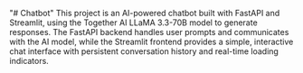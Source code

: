 "# Chatbot" 
This project is an AI-powered chatbot built with FastAPI and Streamlit, using the Together AI LLaMA 3.3-70B model to generate responses. The FastAPI backend handles user prompts and communicates with the AI model, while the Streamlit frontend provides a simple, interactive chat interface with persistent conversation history and real-time loading indicators.
